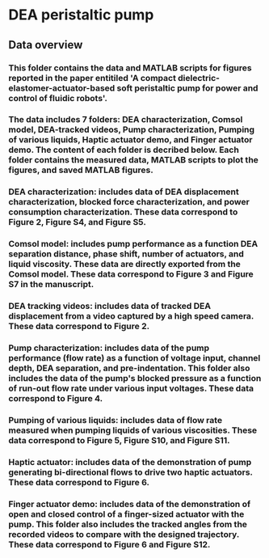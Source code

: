 # DEA peristaltic pump

## Data overview
### This folder contains the data and MATLAB scripts for figures reported in the paper entitiled 'A compact dielectric-elastomer-actuator-based soft peristaltic pump for power and control of fluidic robots'.
### The data includes 7 folders: DEA characterization, Comsol model, DEA-tracked videos, Pump characterization, Pumping of various liquids, Haptic actuator demo, and Finger actuator demo. The content of each folder is decribed below. Each folder contains the measured data, MATLAB scripts to plot the figures, and saved MATLAB figures. 
### DEA characterization: includes data of DEA displacement characterization, blocked force characterization, and power consumption characterization. These data correspond to Figure 2, Figure S4, and Figure S5.
### Comsol model: includes pump performance as a function DEA separation distance, phase shift, number of actuators, and liquid viscosity. These data are directly exported from the Comsol model. These data correspond to Figure 3 and Figure S7 in the manuscript.
### DEA tracking videos: includes data of tracked DEA displacement from a video captured by a high speed camera. These data correspond to Figure 2.
### Pump characterization: includes data of the pump performance (flow rate) as a function of voltage input, channel depth, DEA separation, and pre-indentation. This folder also includes the data of the pump's blocked pressure as a function of run-out flow rate under various input voltages. These data correspond to Figure 4.
### Pumping of various liquids: includes data of flow rate measured when pumping liquids of various viscosities. These data correspond to Figure 5, Figure S10, and Figure S11.
### Haptic actuator: includes data of the demonstration of pump generating bi-directional flows to drive two haptic actuators. These data correspond to Figure 6.
### Finger actuator demo: includes data of the demonstration of open and closed control of a finger-sized actuator with the pump. This folder also includes the tracked angles from the recorded videos to compare with the designed trajectory. These data correspond to Figure 6 and Figure S12.
